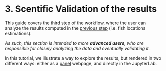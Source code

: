 # 3. Scentific Validation of the results

This guide covers the third step of the workflow, where the user can analyze the results computed in the [previous step](geolocation_model_execution.md) (i.e. fish locations estimations).

_As such, this section is intended to more **advanced users**, who are responsible for closely analyzing the data and eventually validating it._

In this tutorial, we illustrate a way to explore the results, but rendered in two different ways: either as a [panel](https://panel.holoviz.org/index.html) webpage, and directly in the JupyterLab.
